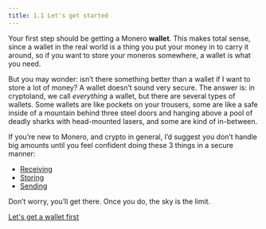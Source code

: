 ```yaml
---
title: 1.1 Let's get started
---
```

Your first step should be getting a Monero **wallet**. This makes total sense, since a wallet in the real world is a thing you put your money in to carry it around, so if you want to store your moneros somewhere, a wallet is what you need.

But you may wonder: isn’t there something better than a wallet if I want to store a lot of money? A wallet doesn’t sound very secure. The answer is: in cryptoland, we call *everything* a wallet, but there are several types of wallets. Some wallets are like pockets on your trousers, some are like a safe inside of a mountain behind three steel doors and hanging above a pool of deadly sharks with head-mounted lasers, and some are kind of in-between.

If you’re new to Monero, and crypto in general, I’d suggest you don’t handle big amounts until you feel confident doing these 3 things in a secure manner:

- [Receiving](1.11_receive_monero.md)
- [Storing](1.03_be_your_own_bank.md)
- [Sending](1.12_send_monero.md)

Don’t worry, you’ll get there. Once you do, the sky is the limit.

[Let's get a wallet first](1.02_get_a_monero_wallet.md)
